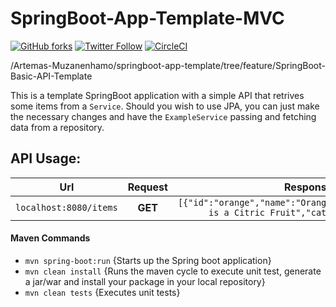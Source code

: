 # SpringBoot-App-Template-MVC

[![GitHub forks](https://img.shields.io/github/forks/Artemas-Muzanenhamo/springboot-app-template.svg?style=flat-square)](https://github.com/Artemas-Muzanenhamo/springboot-app-template)
[![Twitter Follow](https://img.shields.io/twitter/follow/ArtemasPrime.svg?style=social&label=Follow)](https://twitter.com/ArtemasPrime)
[![CircleCI](https://circleci.com/gh/Artemas-Muzanenhamo/springboot-app-template/tree/feature%2FSpringBoot-Basic-API-Template.svg?style=svg)](https://circleci.com/gh/Artemas-Muzanenhamo/springboot-app-template/tree/feature%2FSpringBoot-Basic-API-Template)

/Artemas-Muzanenhamo/springboot-app-template/tree/feature/SpringBoot-Basic-API-Template

This is a template SpringBoot application with a simple API that 
retrives some items from a `Service`. Should you wish to use 
JPA, you can just make the necessary changes and have the 
`ExampleService` passing and fetching data from a repository.

## API Usage:

Url | Request | Response
:---: | :---: | :---:
 `localhost:8080/items` | **GET** | `[{"id":"orange","name":"Orange","description":"This is a Citric Fruit","category":"Fruit"}]`

#### Maven Commands

- `mvn spring-boot:run` {Starts up the Spring boot application}
- `mvn clean install` {Runs the maven cycle to execute unit test, generate a jar/war and install your package in your local repository}
- `mvn clean tests` {Executes unit tests}

